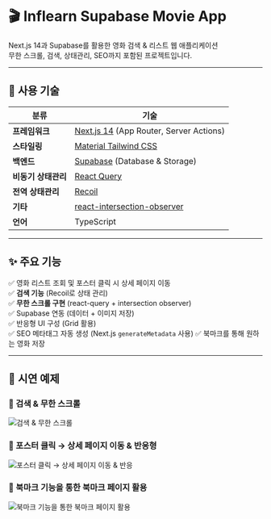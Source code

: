 # 🎬 Inflearn Supabase Movie App

Next.js 14과 Supabase를 활용한 영화 검색 & 리스트 웹 애플리케이션  
무한 스크롤, 검색, 상태관리, SEO까지 포함된 프로젝트입니다.

---

## 🚀 사용 기술

| 분류                | 기술                                                                                     |
| ------------------- | ---------------------------------------------------------------------------------------- |
| **프레임워크**      | [Next.js 14](https://nextjs.org/) (App Router, Server Actions)                           |
| **스타일링**        | [Material Tailwind CSS](https://www.material-tailwind.com/)                              |
| **백엔드**          | [Supabase](https://supabase.com/) (Database & Storage)                                   |
| **비동기 상태관리** | [React Query](https://tanstack.com/query/latest)                                         |
| **전역 상태관리**   | [Recoil](https://recoiljs.org/)                                                          |
| **기타**            | [react-intersection-observer](https://www.npmjs.com/package/react-intersection-observer) |
| **언어**            | TypeScript                                                                               |

---

## ✨ 주요 기능

✅ 영화 리스트 조회 및 포스터 클릭 시 상세 페이지 이동  
✅ **검색 기능** (Recoil로 상태 관리)  
✅ **무한 스크롤 구현** (react-query + intersection observer)  
✅ Supabase 연동 (데이터 + 이미지 저장)  
✅ 반응형 UI 구성 (Grid 활용)  
✅ SEO 메타태그 자동 생성 (Next.js `generateMetadata` 사용)
✅ 북마크를 통해 원하는 영화 저장

---

## 📸 시연 예제

### 🎥 검색 & 무한 스크롤

![검색 & 무한 스크롤](./assets/netflixCopy_search.gif)

### 🎥 포스터 클릭 → 상세 페이지 이동 & 반응형

![포스터 클릭 → 상세 페이지 이동 & 반응](./assets/netflixCopy_detail.gif)

### 🎥 북마크 기능을 통한 북마크 페이지 활용

![북마크 기능을 통한 북마크 페이지 활용](./assets/netflixCopy_bookmark.gif)
